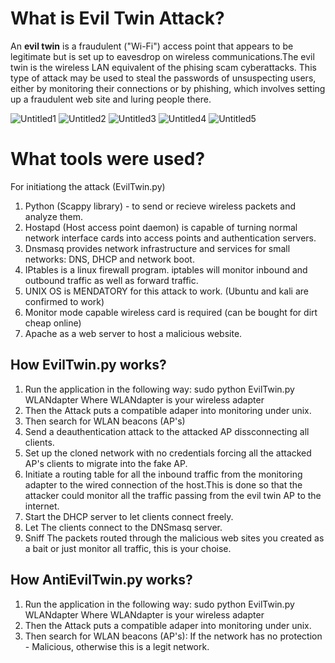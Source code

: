 # What is Evil Twin Attack?

An  **evil twin**  is a fraudulent  ("Wi-Fi")  access point that appears to be legitimate but is set up to eavesdrop on wireless communications.The evil twin is the  wireless LAN equivalent of the phising scam cyberattacks.
This type of attack may be used to steal the passwords of unsuspecting users, either by monitoring their connections or by phishing, which involves setting up a fraudulent web site and luring people there.

![Untitled1](https://user-images.githubusercontent.com/57714657/127459469-1a4799b2-069d-4a8b-adc3-323bffc55a9c.png)
![Untitled2](https://user-images.githubusercontent.com/57714657/127461754-26ed4a4b-c81a-4bb1-8dbc-eb2b17784381.png)
![Untitled3](https://user-images.githubusercontent.com/57714657/127461818-f819f784-7e4c-4264-b4be-6fc9db827dd5.png)
![Untitled4](https://user-images.githubusercontent.com/57714657/127461863-bc2a4119-6a15-4773-99de-3b8780ef4d9b.png)
![Untitled5](https://user-images.githubusercontent.com/57714657/127462417-d9afef2a-253e-43aa-9249-7305931f1f1c.png)

# What tools were used?

For initiationg the attack (EvilTwin.py)
1. Python (Scappy library) - to send or recieve wireless packets and analyze them.
2. Hostapd (Host access point daemon) is capable of turning normal network interface cards into access points and authentication servers.
3. Dnsmasq provides network infrastructure and services for small networks: DNS, DHCP and network boot.
4. IPtables is a linux firewall program. iptables will monitor inbound and outbound traffic as well as forward traffic.
5. UNIX OS is MENDATORY for this attack to work. (Ubuntu and kali are confirmed to work)
6. Monitor mode capable wireless card is required (can be bought for dirt cheap online)
7. Apache as a web server to host a malicious website.

## How EvilTwin.py works?

1. Run the application in the following way: sudo python EvilTwin.py WLANdapter
Where WLANdapter is your wireless adapter
2. Then the Attack puts a compatible adaper into monitoring under unix.
3. Then search for WLAN beacons (AP's)
4. Send a deauthentication attack to the attacked AP dissconnecting all clients.
5. Set up the cloned network with no credentials forcing all the attacked AP's clients to migrate into the fake AP.
6. Initiate a routing table for all the inbound traffic from the monitoring adapter to the wired connection of the host.This is done so that the attacker could monitor all the traffic passing from the evil twin AP to the internet.
7. Start the DHCP server to let clients connect freely.
8.  Let The clients connect to the DNSmasq server.
9. Sniff The packets routed through the malicious web sites you created as a bait or just monitor all traffic, this is your choise.

## How AntiEvilTwin.py works?

1. Run the application in the following way: sudo python EvilTwin.py WLANdapter
Where WLANdapter is your wireless adapter
2. Then the Attack puts a compatible adaper into monitoring under unix.
3. Then search for WLAN beacons (AP's):
	If the network has no protection - Malicious, otherwise this is a legit network.
